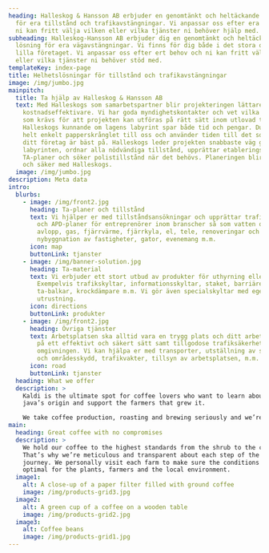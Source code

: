 ```yaml
---
heading: Halleskog & Hansson AB erbjuder en genomtänkt och heltäckande lösning
  för era tillstånd och trafikavstängningar. Vi anpassar oss efter era behov och
  ni kan fritt välja vilken eller vilka tjänster ni behöver hjälp med.
subheading: Halleskog-Hansson AB erbjuder dig en genomtänkt och heltäckande
  lösning för era vägavstängningar. Vi finns för dig både i det stora och det
  lilla företaget. Vi anpassar oss efter ert behov och ni kan fritt välja vilken
  eller vilka tjänster ni behöver stöd med.
templateKey: index-page
title: Helhetslösningar för tillstånd och trafikavstängningar
image: /img/jumbo.jpg
mainpitch:
  title: Ta hjälp av Halleskog & Hansson AB
  text: Med Halleskogs som samarbetspartner blir projekteringen lättare och
    kostnadseffektivare. Vi har goda myndighetskontakter och vet vilka tillstånd
    som krävs för att projekten kan utföras på rätt sätt inom utlovad tid.
    Halleskogs kunnande om lagens labyrint spar både tid och pengar. Du lämnar
    helt enkelt papperskrånglet till oss och använder tiden till det som du och
    ditt företag är bäst på. Halleskogs leder projekten snabbaste väg genom
    labyrinten, ordnar alla nödvändiga tillstånd, upprättar etablerings- och
    TA-planer och söker polistillstånd när det behövs. Planeringen blir hållbar
    och säker med Halleskogs.
  image: /img/jumbo.jpg
description: Meta data
intro:
  blurbs:
    - image: /img/front2.jpg
      heading: Ta-planer och tillstånd
      text: Vi hjälper er med tillståndsansökningar och upprättar trafikanordnings-
        och APD-planer för entreprenörer inom branscher så som vatten och
        avlopp, gas, fjärrvärme, fjärrkyla, el, tele, renoveringar och
        nybyggnation av fastigheter, gator, evenemang m.m.
      icon: map
      buttonLink: tjanster
    - image: /img/banner-solution.jpg
      heading: Ta-material
      text: Vi erbjuder ett stort utbud av produkter för uthyrning eller försäljning.
        Exempelvis trafikskyltar, informationsskyltar, staket, barriärer,
        ta-balkar, krockdämpare m.m. Vi gör även specialskyltar med egen
        utrustning.
      icon: directions
      buttonLink: produkter
    - image: /img/front2.jpg
      heading: Övriga tjänster
      text: Arbetsplatsen ska alltid vara en trygg plats och ditt arbete ska utföras
        på ett effektivt och säkert sätt samt tillgodose trafiksäkerhet för
        omgivningen. Vi kan hjälpa er med transporter, utställning av skyltar
        och områdesskydd, trafikvakter, tillsyn av arbetsplatsen, m.m.
      icon: road
      buttonLink: tjanster
  heading: What we offer
  description: >
    Kaldi is the ultimate spot for coffee lovers who want to learn about their
    java’s origin and support the farmers that grew it.

    We take coffee production, roasting and brewing seriously and we’re glad to pass that knowledge to anyone. This is an edit via identity...
main:
  heading: Great coffee with no compromises
  description: >
    We hold our coffee to the highest standards from the shrub to the cup.
    That’s why we’re meticulous and transparent about each step of the coffee’s
    journey. We personally visit each farm to make sure the conditions are
    optimal for the plants, farmers and the local environment.
  image1:
    alt: A close-up of a paper filter filled with ground coffee
    image: /img/products-grid3.jpg
  image2:
    alt: A green cup of a coffee on a wooden table
    image: /img/products-grid2.jpg
  image3:
    alt: Coffee beans
    image: /img/products-grid1.jpg
---
```

